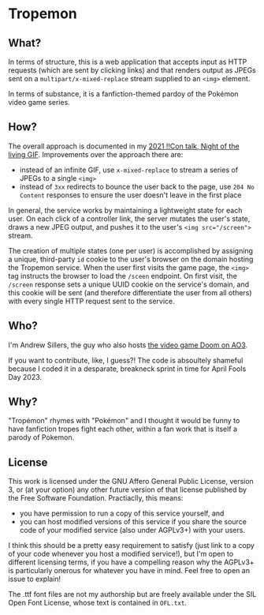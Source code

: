 # Tropemon

## What?

In terms of structure, this is a web application that accepts input as HTTP requests (which are sent by clicking links) and that renders output as JPEGs sent on a `multipart/x-mixed-replace` stream supplied to an `<img>` element.

In terms of substance, it is a fanfiction-themed pardoy of the Pokémon video game series.

## How?

The overall approach is documented in my [2021 !!Con talk, Night of the living GIF](https://www.youtube.com/watch?v=GJa6eD7tFbY). Improvements over the approach there are:
  * instead of an infinite GIF, use `x-mixed-replace` to stream a series of JPEGs to a single `<img>`
  * instead of `3xx` redirects to bounce the user back to the page, use `204 No Content` responses to ensure the user doesn't leave in the first place

In general, the service works by maintaining a lightweight state for each user. On each click of a controller link, the server mutates the user's state, draws a new JPEG output, and pushes it to the user's `<img src="/screen">` stream.

The creation of multiple states (one per user) is accomplished by assigning a unique, third-party `id` cookie to the user's browser on the domain hosting the Tropemon service. When the user first visits the game page, the `<img>` tag instructs the browser to load the `/sceen` endpoint. On first visit, the `/screen` response sets a unique UUID cookie on the service's domain, and this cookie will be sent (and therefore differentiate the user from all others) with every single HTTP request sent to the service.

## Who?

I'm Andrew Sillers, the guy who also hosts [the video game Doom on AO3](https://archiveofourown.org/works/31295183).

If you want to contribute, like, I guess?! The code is absoultely shameful because I coded it in a desparate, breakneck sprint in time for April Fools Day 2023.

## Why?

"Tropémon" rhymes with "Pokémon" and I thought it would be funny to have fanfiction tropes fight each other, within a fan work that is itself a parody of Pokemon.

## License

This work is licensed under the GNU Affero General Public License, version 3, or (at your option) any other future version of that license published by the Free Software Foundation. Practiaclly, this means:

* you have permission to run a copy of this service yourself, and
* you can host modified versions of this service if you share the source code of your modified service (also under AGPLv3+) with your users.

I think this should be a pretty easy requirement to satisfy (just link to a copy of your code whenever you host a modified service!), but I'm open to different licensing terms, if you have a compelling reason why the AGPLv3+ is particularly onerous for whatever you have in mind. Feel free to open an issue to explain!

The .ttf font files are not my authorship but are freely available under the SIL Open Font License, whose text is contained in `OFL.txt`.
